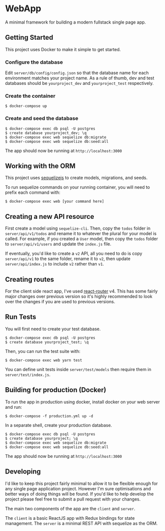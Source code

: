 # WebApp

A minimal framework for building a modern fullstack single page app.

## Getting Started

This project uses Docker to make it simple to get started.

### Configure the database

Edit `server/db/config/config.json` so that the database name for each environment matches your project name. As a rule of thumb, dev and test databases should be `yourproject_dev` and `yourproject_test` respectively.

### Create the container

```
$ docker-compose up
```

### Create and seed the database

```
$ docker-compose exec db psql -U postgres
$ create database yourproject_dev; \q
$ docker-compose exec web sequelize db:migrate
$ docker-compose exec web sequelize db:seed:all
```

The app should now be running at `http://localhost:3000`

## Working with the ORM

This project uses [sequelizejs](http://docs.sequelizejs.com/) to create models, migrations, and seeds.

To run sequelize commands on your running container, you will need to prefix each command with:

```
$ docker-compose exec web [your command here]
```

## Creating a new API resource

First create a model using `sequelize-cli`. Then, copy the `todos` folder in `server/api/v1/todos` and rename it to whatever the plural for your model is called. For example, if you created a `User` model, then copy the `todos` folder to `server/api/v1/users` and update the `index.js` file.

If eventually, you'd like to create a `v2` API, all you need to do is copy `server/api/v1` to the same folder, rename it to `v2`, then update `server/api/index.js` to include `v2` rather than `v1`.

## Creating routes

For the client side react app, I've used [react-router](https://reacttraining.com/react-router/) v4. This has some fairly major changes over previous version so it's highly recommended to look over the changes if you are used to previous versions.

## Run Tests

You will first need to create your test database.

```
$ docker-compose exec db psql -U postgres
$ create database yourproject_test; \q
```

Then, you can run the test suite with:

```
$ docker-compose exec web yarn test
```

You can define unit tests inside `server/test/models` then require them in `server/test/index.js`.

## Building for production (Docker)

To run the app in production using docker, install docker on your web server and run:

```
$ docker-compose -f production.yml up -d
```

In a separate shell, create your production database.

```
$ docker-compose exec db psql -U postgres
$ create database yourproject; \q
$ docker-compose exec web sequelize db:migrate
$ docker-compose exec web sequelize db:seed:all
```

The app should now be running at `http://localhost:3000`

## Developing

I'd like to keep this project fairly minimal to allow it to be flexible enough for any single page application project. However I'm sure optimisations and better ways of doing things will be found. If you'd like to help develop the project please feel free to submit a pull request with your changes.

The main two components of the app are the `client` and `server`.

The `client` is a basic ReactJS app with Redux bindings for state management. The `server` is a minimal REST API with sequelize as the ORM.